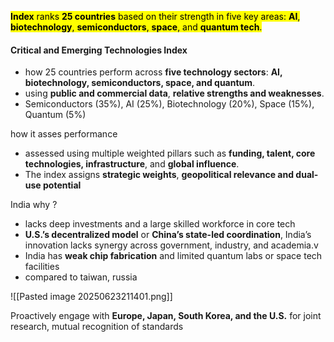 <mark class="hltr-boom-bam">**Index** ranks **25 countries** based on their strength in five key areas: **AI**, **biotechnology**, **semiconductors**, **space**, and **quantum tech**.</mark>

#### **Critical and Emerging Technologies Index**
- how 25 countries perform across **five technology sectors**: **AI, biotechnology, semiconductors, space, and quantum**.
- using **public and commercial data**, **relative strengths and weaknesses**.
- Semiconductors (35%), AI (25%), Biotechnology (20%), Space (15%), Quantum (5%)

how it asses performance
- assessed using multiple weighted pillars such as **funding, talent, core technologies, infrastructure**, and **global influence**.
- The index assigns **strategic weights**, **geopolitical relevance and dual-use potential**

India why ?
- lacks deep investments and a large skilled workforce in core tech
- **U.S.’s decentralized model** or **China’s state-led coordination**, India’s innovation lacks synergy across government, industry, and academia.v
- India has **weak chip fabrication** and limited quantum labs or space tech facilities
- compared to taiwan, russia

![[Pasted image 20250623211401.png]]

Proactively engage with **Europe, Japan, South Korea, and the U.S.** for joint research, mutual recognition of standards